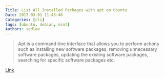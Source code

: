 ```yaml
---
Title: List All Installed Packages with apt on Ubuntu
Date: 2017-03-01 11:45:46
Categories: [cli]
tags: [ubuntu, debian, mint]
Authors: sedlav
---
```


> Apt is a command-line interface that allows you to perform actions such as installing new software packages, removing unnecessary software packages, updating the existing software packages, searching for specific software packages etc.

[Link](https://www.rosehosting.com/blog/list-all-installed-packages-with-apt-on-ubuntu/)

